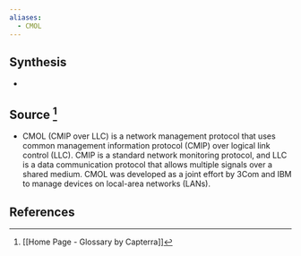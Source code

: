 ```yaml
---
aliases:
  - CMOL
---
```

## Synthesis
- 
## Source [^1]
- CMOL (CMIP over LLC) is a network management protocol that uses common management information protocol (CMIP) over logical link control (LLC). CMIP is a standard network monitoring protocol, and LLC is a data communication protocol that allows multiple signals over a shared medium. CMOL was developed as a joint effort by 3Com and IBM to manage devices on local-area networks (LANs).
## References

[^1]: [[Home Page - Glossary by Capterra]]
